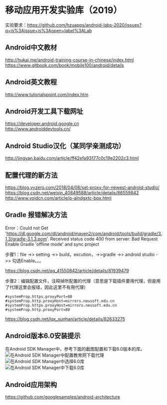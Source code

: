 # 移动应用开发实验库（2019）   
实验要求：https://github.com/hzuapps/android-labs-2020/issues?q=is%3Aissue+is%3Aopen+label%3ALab

## Android中文教材
http://hukai.me/android-training-course-in-chinese/index.html  
https://www.gitbook.com/book/mobile100/android/details  

## Android英文教程
http://www.tutorialspoint.com/index.htm

## Android开发工具下载网址
https://developer.android.google.cn  
http://www.androiddevtools.cn/ 

## Android Studio汉化（某同学亲测成功）
http://jingyan.baidu.com/article/ff42efa93177c0c19e2202c3.html

## 配置代理的新方法

https://blog.vvzero.com/2018/04/08/set-proxy-for-newest-android-studio/  
https://blog.csdn.net/weixin_40849588/article/details/86559842  
http://www.voidcn.com/article/p-alndgxtc-bpx.html   

## Gradle 报错解决方法

Error：Could not Get 'https://dl.google.com/dl/android/maven2/com/android/tools/build/gradle/3.1.3/gradle-3.1.3.pom'. Received status code 400 from server: Bad Request
Enable Gradle 'offline mode' and sync project  

步骤1：file  ->> setting  ->> build，excution，->>gradle   ->>  android studio ->>  勾选Enable。。。  

https://blog.csdn.net/qq_41550842/article/details/81939479  

步骤2：编辑配置文件，注释掉所配置的代理（意思是下载插件要用代理，但是用了代理这里会报错，因此这里不有用代理）

```  
#systemProp.https.proxyPort=80
#systemProp.http.proxyHost=mirrors.neusoft.edu.cn
#systemProp.https.proxyHost=mirrors.neusoft.edu.cn
#systemProp.http.proxyPort=80
```  

https://blog.csdn.net/lqx_sunhan/article/details/82633275  

## Android版本6.0安装提示
在Android SDK Manager中，参考下面的截图配置和下载6.0版本的库。
![在Android SDK Manager中配置教育网下载代理](https://raw.githubusercontent.com/hzuapps/android-labs/master/screens/sdk-manager-proxy-edu.cn.png "配置教育网下载代理")
![在Android SDK Manager中选择6.0库](https://raw.githubusercontent.com/hzuapps/android-labs/master/screens/android-6-sdk.png "配置教育网下载代理")
![在Android SDK Manager中下载6.0库](https://raw.githubusercontent.com/hzuapps/android-labs/master/screens/android-6-sdk-download.png "配置教育网下载代理")

## Android应用架构
https://github.com/googlesamples/android-architecture 



